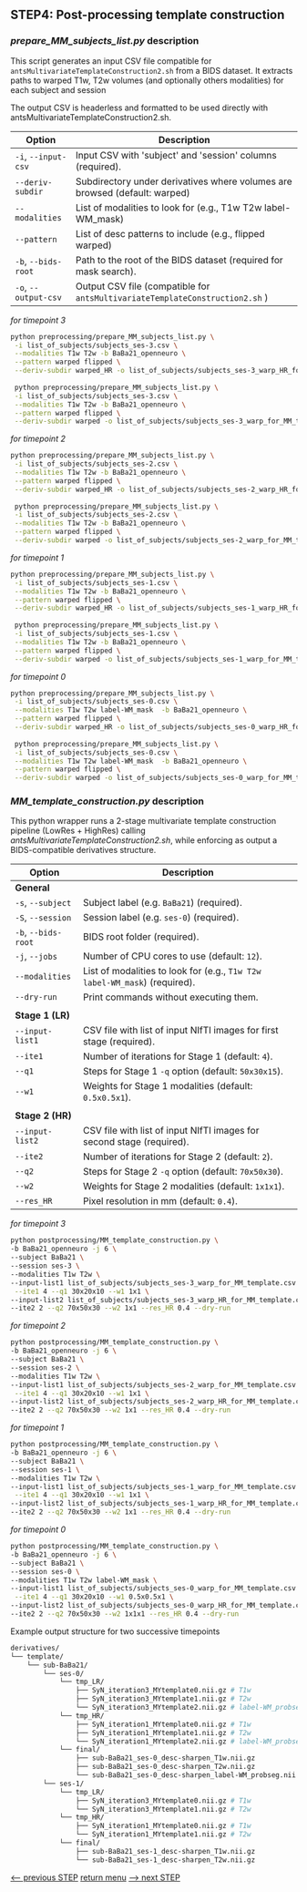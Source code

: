 ## STEP4: Post-processing template construction

### _prepare_MM_subjects_list.py_ description

This script generates an input CSV file compatible for `antsMultivariateTemplateConstruction2.sh` from a BIDS dataset.
It extracts paths to warped T1w, T2w volumes (and optionally others modalities) for each subject and session

The output CSV is headerless and formatted to be used directly with antsMultivariateTemplateConstruction2.sh.

| Option               | Description                                                                   |
|----------------------|-------------------------------------------------------------------------------|
| `-i`, `--input-csv`  | Input CSV with 'subject' and 'session' columns (required).                    |
| `--deriv-subdir`     | Subdirectory under derivatives where volumes are browsed (default: warped)    |
| `--modalities`       | List of modalities to look for (e.g., T1w T2w label-WM_mask)                  |
| `--pattern`          | List of desc patterns to include (e.g., flipped warped)                       |
| `-b`, `--bids-root`  | Path to the root of the BIDS dataset (required for mask search).              |
| `-o`, `--output-csv` | Output CSV file (compatible for `antsMultivariateTemplateConstruction2.sh` )  |

_for timepoint 3_
```bash
python preprocessing/prepare_MM_subjects_list.py \
 -i list_of_subjects/subjects_ses-3.csv \
 --modalities T1w T2w -b BaBa21_openneuro \
 --pattern warped flipped \
 --deriv-subdir warped_HR -o list_of_subjects/subjects_ses-3_warp_HR_for_MM_template.csv
 
 python preprocessing/prepare_MM_subjects_list.py \
 -i list_of_subjects/subjects_ses-3.csv \
 --modalities T1w T2w -b BaBa21_openneuro \
 --pattern warped flipped \
 --deriv-subdir warped -o list_of_subjects/subjects_ses-3_warp_for_MM_template.csv
```
_for timepoint 2_
```bash
python preprocessing/prepare_MM_subjects_list.py \
 -i list_of_subjects/subjects_ses-2.csv \
 --modalities T1w T2w -b BaBa21_openneuro \
 --pattern warped flipped \
 --deriv-subdir warped_HR -o list_of_subjects/subjects_ses-2_warp_HR_for_MM_template.csv
 
 python preprocessing/prepare_MM_subjects_list.py \
 -i list_of_subjects/subjects_ses-2.csv \
 --modalities T1w T2w -b BaBa21_openneuro \
 --pattern warped flipped \
 --deriv-subdir warped -o list_of_subjects/subjects_ses-2_warp_for_MM_template.csv
```
_for timepoint 1_
```bash
python preprocessing/prepare_MM_subjects_list.py \
 -i list_of_subjects/subjects_ses-1.csv \
 --modalities T1w T2w -b BaBa21_openneuro \
 --pattern warped flipped \
 --deriv-subdir warped_HR -o list_of_subjects/subjects_ses-1_warp_HR_for_MM_template.csv
 
 python preprocessing/prepare_MM_subjects_list.py \
 -i list_of_subjects/subjects_ses-1.csv \
 --modalities T1w T2w -b BaBa21_openneuro \
 --pattern warped flipped \
 --deriv-subdir warped -o list_of_subjects/subjects_ses-1_warp_for_MM_template.csv
```
_for timepoint 0_
```bash
python preprocessing/prepare_MM_subjects_list.py \
 -i list_of_subjects/subjects_ses-0.csv \
 --modalities T1w T2w label-WM_mask  -b BaBa21_openneuro \
 --pattern warped flipped \
 --deriv-subdir warped_HR -o list_of_subjects/subjects_ses-0_warp_HR_for_MM_template.csv
 
 python preprocessing/prepare_MM_subjects_list.py \
 -i list_of_subjects/subjects_ses-0.csv \
 --modalities T1w T2w label-WM_mask  -b BaBa21_openneuro \
 --pattern warped flipped \
 --deriv-subdir warped -o list_of_subjects/subjects_ses-0_warp_for_MM_template.csv
```

### _MM_template_construction.py_ description
This python wrapper runs a 2-stage multivariate template construction pipeline (LowRes + HighRes) calling _antsMultivariateTemplateConstruction2.sh_, while enforcing as output a BIDS-compatible derivatives structure.

| Option              | Description                                                                |
|---------------------|----------------------------------------------------------------------------|
| **General**         |                                                                            |
| `-s`, `--subject`   | Subject label (e.g. `BaBa21`) (required).                                  |
| `-S`, `--session`   | Session label (e.g. `ses-0`) (required).                                   |
| `-b`, `--bids-root` | BIDS root folder (required).                                               |
| `-j`, `--jobs`      | Number of CPU cores to use (default: `12`).                                |
| `--modalities`      | List of modalities to look for (e.g., `T1w T2w label-WM_mask`) (required). |
| `--dry-run`         | Print commands without executing them.                                     |
|                     |                                                                            |
| **Stage 1 (LR)**    |                                                                            |
| `--input-list1`     | CSV file with list of input NIfTI images for first stage (required).       |
| `--ite1`            | Number of iterations for Stage 1 (default: `4`).                           |
| `--q1`              | Steps for Stage 1 `-q` option (default: `50x30x15`).                       |
| `--w1`              | Weights for Stage 1 modalities (default: `0.5x0.5x1`).                     |
|                     |                                                                            |
| **Stage 2 (HR)**    |                                                                            |
| `--input-list2`     | CSV file with list of input NIfTI images for second stage (required).      |
| `--ite2`            | Number of iterations for Stage 2 (default: `2`).                           |
| `--q2`              | Steps for Stage 2 `-q` option (default: `70x50x30`).                       |
| `--w2`              | Weights for Stage 2 modalities (default: `1x1x1`).                         |
| `--res_HR`          | Pixel resolution in mm (default: `0.4`).                                   |

_for timepoint 3_
```bash
python postprocessing/MM_template_construction.py \
-b BaBa21_openneuro -j 6 \
--subject BaBa21 \
--session ses-3 \
--modalities T1w T2w \
--input-list1 list_of_subjects/subjects_ses-3_warp_for_MM_template.csv \
 --ite1 4 --q1 30x20x10 --w1 1x1 \
--input-list2 list_of_subjects/subjects_ses-3_warp_HR_for_MM_template.csv \
--ite2 2 --q2 70x50x30 --w2 1x1 --res_HR 0.4 --dry-run
```

_for timepoint 2_
```bash
python postprocessing/MM_template_construction.py \
-b BaBa21_openneuro -j 6 \
--subject BaBa21 \
--session ses-2 \
--modalities T1w T2w \
--input-list1 list_of_subjects/subjects_ses-2_warp_for_MM_template.csv \
 --ite1 4 --q1 30x20x10 --w1 1x1 \
--input-list2 list_of_subjects/subjects_ses-2_warp_HR_for_MM_template.csv \
--ite2 2 --q2 70x50x30 --w2 1x1 --res_HR 0.4 --dry-run
```

_for timepoint 1_
```bash
python postprocessing/MM_template_construction.py \
-b BaBa21_openneuro -j 6 \
--subject BaBa21 \
--session ses-1 \
--modalities T1w T2w \
--input-list1 list_of_subjects/subjects_ses-1_warp_for_MM_template.csv \
 --ite1 4 --q1 30x20x10 --w1 1x1 \
--input-list2 list_of_subjects/subjects_ses-1_warp_HR_for_MM_template.csv \
--ite2 2 --q2 70x50x30 --w2 1x1 --res_HR 0.4 --dry-run
```

_for timepoint 0_
```bash
python postprocessing/MM_template_construction.py \
-b BaBa21_openneuro -j 6 \
--subject BaBa21 \
--session ses-0 \
--modalities T1w T2w label-WM_mask \
--input-list1 list_of_subjects/subjects_ses-0_warp_for_MM_template.csv \
 --ite1 4 --q1 30x20x10 --w1 0.5x0.5x1 \
--input-list2 list_of_subjects/subjects_ses-0_warp_HR_for_MM_template.csv \
--ite2 2 --q2 70x50x30 --w2 1x1x1 --res_HR 0.4 --dry-run
```

Example output structure for two successive timepoints
```bash
derivatives/
└── template/
    └── sub-BaBa21/
        └── ses-0/
            └── tmp_LR/
                ├── SyN_iteration3_MYtemplate0.nii.gz # T1w
                ├── SyN_iteration3_MYtemplate1.nii.gz # T2w
                └── SyN_iteration3_MYtemplate2.nii.gz # label-WM_probseg
            └── tmp_HR/
                ├── SyN_iteration1_MYtemplate0.nii.gz # T1w
                ├── SyN_iteration1_MYtemplate1.nii.gz # T2w
                └── SyN_iteration1_MYtemplate2.nii.gz # label-WM_probseg
            └── final/
                ├── sub-BaBa21_ses-0_desc-sharpen_T1w.nii.gz
                ├── sub-BaBa21_ses-0_desc-sharpen_T2w.nii.gz
                └── sub-BaBa21_ses-0_desc-sharpen_label-WM_probseg.nii.gz
        └── ses-1/
            └── tmp_LR/
                ├── SyN_iteration3_MYtemplate0.nii.gz # T1w
                └── SyN_iteration3_MYtemplate1.nii.gz # T2w
            └── tmp_HR/
                ├── SyN_iteration1_MYtemplate0.nii.gz # T1w
                └── SyN_iteration1_MYtemplate1.nii.gz # T2w
            └── final/
                ├── sub-BaBa21_ses-1_desc-sharpen_T1w.nii.gz
                └── sub-BaBa21_ses-1_desc-sharpen_T2w.nii.gz
```

[<-- previous STEP](../preprocessing/denoise_realign.md) [return menu](../pipeline3D.md) [--> next STEP](generate_TPM.md)